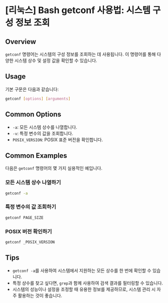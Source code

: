 # [리눅스] Bash getconf 사용법: 시스템 구성 정보 조회

## Overview
`getconf` 명령어는 시스템의 구성 정보를 조회하는 데 사용됩니다. 이 명령어를 통해 다양한 시스템 상수 및 설정 값을 확인할 수 있습니다.

## Usage
기본 구문은 다음과 같습니다:

```bash
getconf [options] [arguments]
```

## Common Options
- `-a`: 모든 시스템 상수를 나열합니다.
- `-v`: 특정 변수의 값을 조회합니다.
- `POSIX_VERSION`: POSIX 표준 버전을 확인합니다.

## Common Examples
다음은 `getconf` 명령어의 몇 가지 실용적인 예입니다.

### 모든 시스템 상수 나열하기
```bash
getconf -a
```

### 특정 변수의 값 조회하기
```bash
getconf PAGE_SIZE
```

### POSIX 버전 확인하기
```bash
getconf _POSIX_VERSION
```

## Tips
- `getconf -a`를 사용하여 시스템에서 지원하는 모든 상수를 한 번에 확인할 수 있습니다.
- 특정 상수를 찾고 싶다면, `grep`과 함께 사용하여 검색 결과를 필터링할 수 있습니다.
- 시스템의 성능이나 설정을 조정할 때 유용한 정보를 제공하므로, 시스템 관리 시 자주 활용하는 것이 좋습니다.